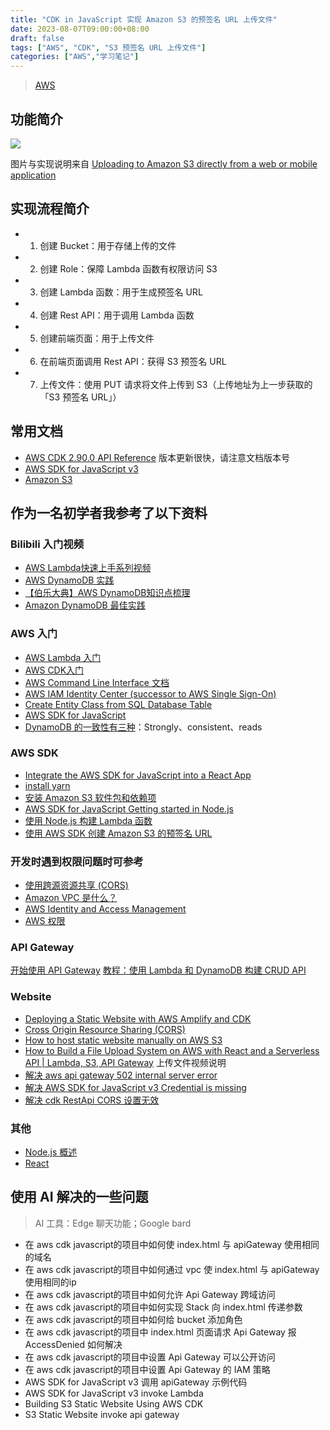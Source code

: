 ```yaml
---
title: "CDK in JavaScript 实现 Amazon S3 的预签名 URL 上传文件"
date: 2023-08-07T09:00:00+08:00
draft: false
tags: ["AWS", "CDK", "S3 预签名 URL 上传文件"]
categories: ["AWS","学习笔记"]
---
```


> [AWS](../dir)

## 功能简介

![](../../../../../post/26/26-01-1.png)

图片与实现说明来自 [Uploading to Amazon S3 directly from a web or mobile application](https://aws.amazon.com/cn/blogs/compute/uploading-to-amazon-s3-directly-from-a-web-or-mobile-application/)

## 实现流程简介

- 1. 创建 Bucket：用于存储上传的文件
- 2. 创建 Role：保障 Lambda 函数有权限访问 S3
- 3. 创建 Lambda 函数：用于生成预签名 URL
- 4. 创建 Rest API：用于调用 Lambda 函数
- 5. 创建前端页面：用于上传文件
- 6. 在前端页面调用 Rest API：获得 S3 预签名 URL
- 7. 上传文件：使用 PUT 请求将文件上传到 S3（上传地址为上一步获取的「S3 预签名 URL」）

## 常用文档

- [AWS CDK 2.90.0 API Reference](https://docs.aws.amazon.com/cdk/api/v2/docs/aws-construct-library.html) 版本更新很快，请注意文档版本号
- [AWS SDK for JavaScript v3](https://docs.aws.amazon.com/AWSJavaScriptSDK/v3/latest/)
- [Amazon S3](https://aws.amazon.com/cn/s3/)

## 作为一名初学者我参考了以下资料

### Bilibili 入门视频

- [AWS Lambda快速上手系列视频](https://www.bilibili.com/video/BV1z4411E7gE)
- [AWS DynamoDB 实践](https://www.bilibili.com/video/BV1hC4y1p7kH/)
- [【伯乐大典】AWS DynamoDB知识点梳理](https://www.bilibili.com/video/BV1ey4y13729)
- [Amazon DynamoDB 最佳实践](https://www.bilibili.com/video/BV19441117Mz)

### AWS 入门

- [AWS Lambda 入门](https://aws.amazon.com/cn/lambda/getting-started/)
- [AWS CDK入门](https://docs.aws.amazon.com/zh_cn/cdk/v2/guide/getting_started.html)
- [AWS Command Line Interface 文档](https://docs.aws.amazon.com/zh_cn/cli/index.html)
- [AWS IAM Identity Center (successor to AWS Single Sign-On)](https://docs.aws.amazon.com/zh_cn/singlesignon/latest/userguide/getting-started.html)
- [Create Entity Class from SQL Database Table](https://codverter.com/blog/articles/tutorials/20190715-create-class-from-database-table.html)
- [AWS SDK for JavaScript](https://docs.aws.amazon.com/AWSJavaScriptSDK/v3/latest/preview/)
- [DynamoDB 的一致性有三种](https://docs.aws.amazon.com/zh_cn/amazondynamodb/latest/developerguide/HowItWorks.ReadConsistency.html)：Strongly、consistent、reads

### AWS SDK

- [Integrate the AWS SDK for JavaScript into a React App](https://aws.amazon.com/cn/blogs/mobile/integrate-the-aws-sdk-for-javascript-into-a-react-app/)
- [install yarn](https://classic.yarnpkg.com/lang/en/docs/install/#mac-stable)
- [安装 Amazon S3 软件包和依赖项](https://docs.aws.amazon.com/zh_cn/sdk-for-javascript/v3/developer-guide/getting-started-nodejs.html)
- [AWS SDK for JavaScript Getting started in Node.js](https://docs.aws.amazon.com/sdk-for-javascript/v3/developer-guide/getting-started-nodejs.html)
- [使用 Node.js 构建 Lambda 函数](https://docs.aws.amazon.com/lambda/latest/dg/lambda-nodejs.html)
- [使用 AWS SDK 创建 Amazon S3 的预签名 URL](https://docs.aws.amazon.com/zh_cn/AmazonS3/latest/userguide/example_s3_Scenario_PresignedUrl_section.html)

### 开发时遇到权限问题时可参考

- [使用跨源资源共享 (CORS)](https://docs.aws.amazon.com/zh_cn/AmazonS3/latest/userguide/cors.html)
- [Amazon VPC 是什么？](https://docs.aws.amazon.com/zh_cn/vpc/latest/userguide/what-is-amazon-vpc.html)
- [AWS Identity and Access Management](https://aws.amazon.com/cn/iam/)
- [AWS 权限](https://docs.aws.amazon.com/zh_cn/cdk/v2/guide/permissions.html)

### API Gateway

[开始使用 API Gateway](https://docs.aws.amazon.com/zh_cn/apigateway/latest/developerguide/getting-started.html)
[教程：使用 Lambda 和 DynamoDB 构建 CRUD API](https://docs.aws.amazon.com/zh_cn/apigateway/latest/developerguide/http-api-dynamo-db.html)

### Website

- [Deploying a Static Website with AWS Amplify and CDK](https://aws.amazon.com/cn/blogs/mobile/deploying-a-static-website-with-aws-amplify-and-cdk/)
- [Cross Origin Resource Sharing (CORS)](https://docs.aws.amazon.com/cdk/api/v2/docs/aws-cdk-lib.aws_apigateway-readme.html#cross-origin-resource-sharing-cors)
- [How to host static website manually on AWS S3](https://www.youtube.com/watch?v=lMh8N_ws24w&list=PLAs1TjqfifpEIM3NBpv5pmjuAYiml8V8U&index=3)
- [How to Build a File Upload System on AWS with React and a Serverless API | Lambda, S3, API Gateway](https://www.youtube.com/watch?v=IgAE-ycnb94) 上传文件视频说明
- [解决 aws api gateway 502 internal server error](https://stackoverflow.com/questions/47672377/message-internal-server-error-when-try-to-access-aws-gateway-api)
- [解决 AWS SDK for JavaScript v3 Credential is missing](https://stackoverflow.com/questions/62612082/credential-is-missing-error-on-instantiating-s3-class-using-aws-sdk-js-v3)
- [解决 cdk RestApi CORS 设置无效](https://stackoverflow.com/questions/73024961/how-to-enable-cors-using-aws-cdk-i-keep-getting-no-access-control-allow-origin)

### 其他

- [Node.js 概述](https://javascript.ruanyifeng.com/nodejs/basic.html)
- [React](https://react.dev/)

## 使用 AI 解决的一些问题

> AI 工具：Edge 聊天功能；Google bard

- 在 aws cdk javascript的项目中如何使 index.html 与 apiGateway 使用相同的域名
- 在 aws cdk javascript的项目中如何通过 vpc 使 index.html 与 apiGateway 使用相同的ip
- 在 aws cdk javascript的项目中如何允许 Api Gateway 跨域访问
- 在 aws cdk javascript的项目中如何实现 Stack 向 index.html 传递参数
- 在 aws cdk javascript的项目中如何给 bucket 添加角色
- 在 aws cdk javascript的项目中 index.html 页面请求 Api Gateway 报 AccessDenied 如何解决
- 在 aws cdk javascript的项目中设置 Api Gateway 可以公开访问  
- 在 aws cdk javascript的项目中设置 Api Gateway 的 IAM 策略
- AWS SDK for JavaScript v3 调用 apiGateway 示例代码
- AWS SDK for JavaScript v3 invoke Lambda
- Building S3 Static Website Using AWS CDK
- S3 Static Website invoke api gateway
